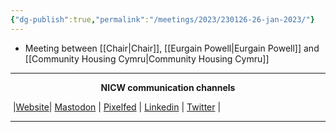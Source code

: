 ```yaml
---
{"dg-publish":true,"permalink":"/meetings/2023/230126-26-jan-2023/"}
---
```



- Meeting between [[Chair\|Chair]], [[Eurgain Powell\|Eurgain Powell]] and [[Community Housing Cymru\|Community Housing Cymru]]

***
<p style="text-align: center;font-weight:bold";>NICW communication channels</p>

󠁧 |[Website](https://nationalinfrastructurecommission.wales)| [Mastodon](https://toot.wales/@NICW) | [Pixelfed](https://pix.toot.wales/NICW) | [Linkedin](https://www.linkedin.com/company/26268509/) | [Twitter](https://twitter.com/InfraCommCymru) |
***


